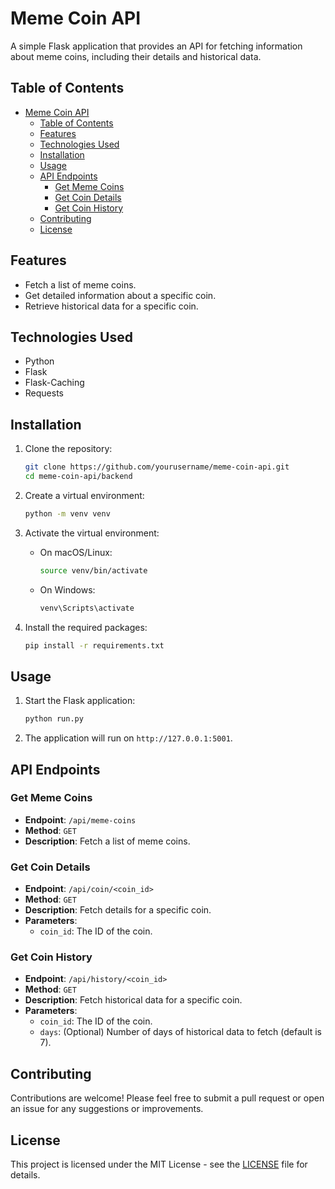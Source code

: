 # Meme Coin API

A simple Flask application that provides an API for fetching information about meme coins, including their details and historical data.

## Table of Contents

- [Meme Coin API](#meme-coin-api)
  - [Table of Contents](#table-of-contents)
  - [Features](#features)
  - [Technologies Used](#technologies-used)
  - [Installation](#installation)
  - [Usage](#usage)
  - [API Endpoints](#api-endpoints)
    - [Get Meme Coins](#get-meme-coins)
    - [Get Coin Details](#get-coin-details)
    - [Get Coin History](#get-coin-history)
  - [Contributing](#contributing)
  - [License](#license)

## Features

- Fetch a list of meme coins.
- Get detailed information about a specific coin.
- Retrieve historical data for a specific coin.

## Technologies Used

- Python
- Flask
- Flask-Caching
- Requests

## Installation

1. Clone the repository:

   ```bash
   git clone https://github.com/yourusername/meme-coin-api.git
   cd meme-coin-api/backend
   ```

2. Create a virtual environment:

   ```bash
   python -m venv venv
   ```

3. Activate the virtual environment:

   - On macOS/Linux:

     ```bash
     source venv/bin/activate
     ```

   - On Windows:

     ```bash
     venv\Scripts\activate
     ```

4. Install the required packages:

   ```bash
   pip install -r requirements.txt
   ```

## Usage

1. Start the Flask application:

   ```bash
   python run.py
   ```

2. The application will run on `http://127.0.0.1:5001`.

## API Endpoints

### Get Meme Coins

- **Endpoint**: `/api/meme-coins`
- **Method**: `GET`
- **Description**: Fetch a list of meme coins.

### Get Coin Details

- **Endpoint**: `/api/coin/<coin_id>`
- **Method**: `GET`
- **Description**: Fetch details for a specific coin.
- **Parameters**:
  - `coin_id`: The ID of the coin.

### Get Coin History

- **Endpoint**: `/api/history/<coin_id>`
- **Method**: `GET`
- **Description**: Fetch historical data for a specific coin.
- **Parameters**:
  - `coin_id`: The ID of the coin.
  - `days`: (Optional) Number of days of historical data to fetch (default is 7).

## Contributing

Contributions are welcome! Please feel free to submit a pull request or open an issue for any suggestions or improvements.

## License

This project is licensed under the MIT License - see the [LICENSE](LICENSE) file for details.